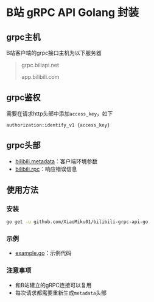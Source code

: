 # B站 gRPC API Golang 封装

## grpc主机

B站客户端的grpc接口主机为以下服务器

> grpc.biliapi.net
>
> app.bilibili.com

## grpc鉴权

需要在请求http头部中添加`access_key`，如下

```
authorization:identify_v1 {access_key}
```

## grpc头部

- [bilibili.metadata](bilibili/metadata)：客户端环境参数
- [bilibili.rpc](bilibili/rpc/status.proto)：响应错误信息

## 使用方法

### 安装

```bash
go get -u github.com/XiaoMiku01/bilibili-grpc-api-go
```
  

### 示例  

- [example.go](example/example.go)：示例代码

### 注意事项

- 和B站建立的gRPC连接可以复用
- 每次请求都需要重新生成`metadata`头部